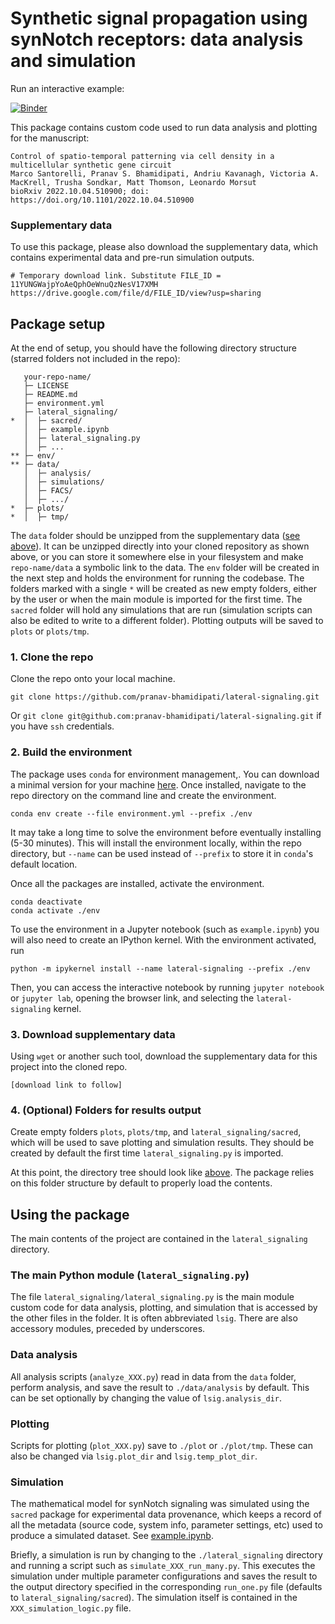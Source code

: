 # Synthetic signal propagation using synNotch receptors: data analysis and simulation

Run an interactive example: 

[![Binder](https://mybinder.org/badge_logo.svg)](https://mybinder.org/v2/gh/pranav-bhamidipati/lateral-signaling/v0.1.0?labpath=lateral_signaling%2Fexample.ipynb)

This package contains custom code used to run data analysis and plotting for the manuscript:

    Control of spatio-temporal patterning via cell density in a multicellular synthetic gene circuit
    Marco Santorelli, Pranav S. Bhamidipati, Andriu Kavanagh, Victoria A. MacKrell, Trusha Sondkar, Matt Thomson, Leonardo Morsut
    bioRxiv 2022.10.04.510900; doi: https://doi.org/10.1101/2022.10.04.510900

### Supplementary data
To use this package, please also download the supplementary data, which contains experimental data and pre-run simulation outputs.

    # Temporary download link. Substitute FILE_ID = 11YUNGWajpYoAeQphOeWnuQzNesV17XMH
    https://drive.google.com/file/d/FILE_ID/view?usp=sharing

## Package setup

At the end of setup, you should have the following directory structure (starred folders not included in the repo):

       your-repo-name/
       ├─ LICENSE
       ├─ README.md
       ├─ environment.yml
       ├─ lateral_signaling/
    *  │  ├─ sacred/
       │  ├─ example.ipynb
       │  ├─ lateral_signaling.py
       │  ├─ ...
    ** ├─ env/
    ** ├─ data/
       │  ├─ analysis/
       │  ├─ simulations/
       │  ├─ FACS/
       │  ├─ .../
    *  ├─ plots/
    *  │  ├─ tmp/

The `data` folder should be unzipped from the supplementary data ([see above](#Supplementary-data)). It can be unzipped directly into your cloned repository as shown above, or you can store it somewhere else in your filesystem and make `repo-name/data` a symbolic link to the data. The `env` folder will be created in the next step and holds the environment for running the codebase. The folders marked with a single `*` will be created as new empty folders, either by the user or when the main module is imported for the first time. The `sacred` folder will hold any simulations that are run (simulation scripts can also be edited to write to a different folder). Plotting outputs will be saved to `plots` or `plots/tmp`. 

### 1. Clone the repo

Clone the repo onto your local machine.

    git clone https://github.com/pranav-bhamidipati/lateral-signaling.git
    
Or `git clone git@github.com:pranav-bhamidipati/lateral-signaling.git` if you have `ssh` credentials.
    
### 2. Build the environment

The package uses `conda` for environment management,. You can download a minimal version for your machine [here](https://docs.conda.io/en/latest/miniconda.html). Once installed, navigate to the repo directory on the command line and create the environment.

    conda env create --file environment.yml --prefix ./env

It may take a long time to solve the environment before eventually installing (5-30 minutes). This will install the environment locally, within the repo directory, but `--name` can be used instead of `--prefix` to store it in `conda`'s default location. 

Once all the packages are installed, activate the environment.

    conda deactivate
    conda activate ./env

To use the environment in a Jupyter notebook (such as `example.ipynb`) you will also need to create an IPython kernel. With the environment activated, run

    python -m ipykernel install --name lateral-signaling --prefix ./env

Then, you can access the interactive notebook by running `jupyter notebook` or `jupyter lab`, opening the browser link, and selecting the `lateral-signaling` kernel. 

### 3. Download supplementary data

Using `wget` or another such tool, download the supplementary data for this project into the cloned repo.

    [download link to follow]

[//]: # (Not available yet. Should upload to Zenodo or such, right?)

### 4. (Optional) Folders for results output

Create empty folders `plots`, `plots/tmp`, and `lateral_signaling/sacred`, which will be used to save plotting and simulation results. They should be created by default the first time `lateral_signaling.py` is imported.

At this point, the directory tree should look like [above](#Package-setup). The package relies on this folder structure by default to properly load the contents. 

## Using the package

The main contents of the project are contained in the `lateral_signaling` directory. 

### The main Python module (`lateral_signaling.py`)

The file `lateral_signaling/lateral_signaling.py` is the main module custom code for data analysis, plotting, and simulation that is accessed by the other files in the folder. It is often abbreviated `lsig`. There are also accessory modules, preceded by underscores.

### Data analysis

All analysis scripts (`analyze_XXX.py`) read in data from the `data` folder, perform analysis, and save the result to `./data/analysis` by default. This can be set optionally by changing the value of `lsig.analysis_dir`.

### Plotting

Scripts for plotting (`plot_XXX.py`) save to `./plot` or `./plot/tmp`. These can also be changed via `lsig.plot_dir` and `lsig.temp_plot_dir`.

### Simulation

The mathematical model for synNotch signaling was simulated using the `sacred` package for experimental data provenance, which keeps a record of all the metadata (source code, system info, parameter settings, etc) used to produce a simulated dataset. See [example.ipynb](lateral_signaling/example.ipynb).

Briefly, a simulation is run by changing to the `./lateral_signaling` directory and running a script such as `simulate_XXX_run_many.py`. This executes the simulation under multiple parameter configurations and saves the result to the output directory specified in the corresponding `run_one.py` file (defaults to `lateral_signaling/sacred`). The simulation itself is contained in the `XXX_simulation_logic.py` file.
